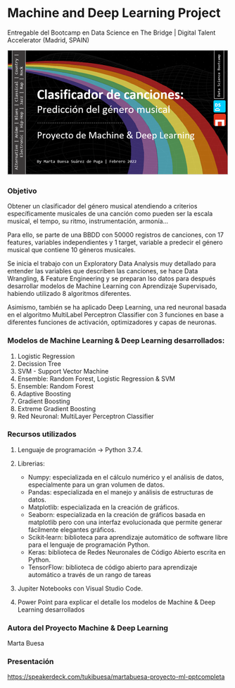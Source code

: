 # Machine and Deep Learning Project
Entregable del Bootcamp en Data Science en The Bridge | Digital Talent Accelerator (Madrid, SPAIN)


![genero_musical_portada](portada_ML.png)

### Objetivo
Obtener un clasificador del género musical atendiendo a criterios específicamente musicales de una canción como pueden ser la escala musical, el tempo, su ritmo, instrumentación, armonía...

Para ello, se parte de una BBDD con 50000 registros de canciones, con 17 features, variables independientes y 1 target, variable a predecir el género musical que contiene 10 géneros musicales.

Se inicia el trabajo con un Exploratory Data Analysis muy detallado para entender las variables que describen las canciones, se hace Data Wrangling, & Feature Engineering y se preparan lso datos para después desarrollar modelos de Machine Learning con Aprendizaje Supervisado, habiendo utilizado 8 algoritmos diferentes.

Asimismo, también se ha aplicado Deep Learning, una red neuronal basada en el algoritmo MultiLabel Perceptron Classifier con 3 funciones en base a diferentes funciones de activación, optimizadores y capas de neuronas.


### Modelos de Machine Learning & Deep Learning desarrollados:
1. Logistic Regression
2. Decission Tree
3. SVM - Support Vector Machine
4. Ensemble: Random Forest, Logistic Regression & SVM
5. Ensemble: Random Forest
6. Adaptive Boosting
7. Gradient Boosting
8. Extreme Gradient Boosting
9. Red Neuronal: MultiLayer Perceptron Classifier


### Recursos utilizados
1. Lenguaje de programación -> Python 3.7.4.

2. Librerias:
     * Numpy: especializada en el cálculo numérico y el análisis de datos, especialmente para un gran volumen de datos.
     * Pandas: especializada en el manejo y análisis de estructuras de datos.
     * Matplotlib: especializada en la creación de gráficos.
     * Seaborn: especializada en la creación de gráficos basada en matplotlib pero con una interfaz evolucionada que permite generar fácilmente elegantes gráficos.
     * Scikit‑learn: biblioteca para aprendizaje automático de software libre para el lenguaje de programación Python.
     * Keras: biblioteca de Redes Neuronales de Código Abierto escrita en Python.
     * TensorFlow: biblioteca de código abierto para aprendizaje automático a través de un rango de tareas

3. Jupiter Notebooks con Visual Studio Code.

4. Power Point para explicar el detalle los modelos de Machine & Deep Learning desarrollados


### Autora del Proyecto Machine & Deep Learning
 Marta Buesa
 
### Presentación
https://speakerdeck.com/tukibuesa/martabuesa-proyecto-ml-pptcompleta 
